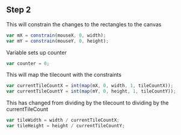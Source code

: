 ## Step 2

This will constrain the changes to the rectangles to the canvas

```js
var mX = constrain(mouseX, 0, width);
var mY = constrain(mouseY, 0, height);
```

Variable sets up counter

```js
var counter = 0;
```

This will map the tilecount with the constraints

```js
var currentTileCountX = int(map(mX, 0, width, 1, tileCountX));
var currentTileCountY = int(map(mY, 0, height, 1, tileCountY));
```

This has changed from dividing by the tilecount to dividing by the currentTileCount

```js
var tileWidth = width / currentTileCountX;
var tileHeight = height / currentTileCountY;
```
